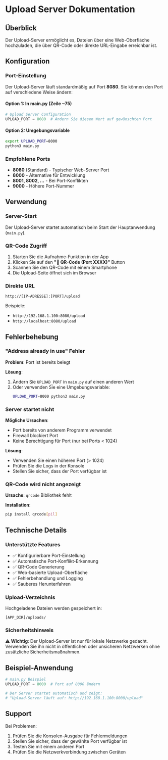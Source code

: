 # Upload Server Dokumentation

## Überblick

Der Upload-Server ermöglicht es, Dateien über eine Web-Oberfläche hochzuladen, die über QR-Code oder direkte URL-Eingabe erreichbar ist.

## Konfiguration

### Port-Einstellung

Der Upload-Server läuft standardmäßig auf Port **8080**. Sie können den Port auf verschiedene Weise ändern:

#### Option 1: In main.py (Zeile ~75)
```python
# Upload Server Configuration
UPLOAD_PORT = 8080  # Ändern Sie diesen Wert auf gewünschten Port
```

#### Option 2: Umgebungsvariable
```bash
export UPLOAD_PORT=8000
python3 main.py
```

### Empfohlene Ports

- **8080** (Standard) - Typischer Web-Server Port
- **8000** - Alternative für Entwicklung
- **8001, 8002, ...** - Bei Port-Konflikten
- **9000** - Höhere Port-Nummer

## Verwendung

### Server-Start

Der Upload-Server startet automatisch beim Start der Hauptanwendung (`main.py`). 

### QR-Code Zugriff

1. Starten Sie die Aufnahme-Funktion in der App
2. Klicken Sie auf den **"📱 QR-Code (Port XXXX)"** Button
3. Scannen Sie den QR-Code mit einem Smartphone
4. Die Upload-Seite öffnet sich im Browser

### Direkte URL

```
http://[IP-ADRESSE]:[PORT]/upload
```

Beispiele:
- `http://192.168.1.100:8080/upload`
- `http://localhost:8080/upload`

## Fehlerbehebung

### "Address already in use" Fehler

**Problem**: Port ist bereits belegt

**Lösung**:
1. Ändern Sie `UPLOAD_PORT` in `main.py` auf einen anderen Wert
2. Oder verwenden Sie eine Umgebungsvariable:
   ```bash
   UPLOAD_PORT=8000 python3 main.py
   ```

### Server startet nicht

**Mögliche Ursachen**:
- Port bereits von anderem Programm verwendet
- Firewall blockiert Port
- Keine Berechtigung für Port (nur bei Ports < 1024)

**Lösung**:
- Verwenden Sie einen höheren Port (> 1024)
- Prüfen Sie die Logs in der Konsole
- Stellen Sie sicher, dass der Port verfügbar ist

### QR-Code wird nicht angezeigt

**Ursache**: `qrcode` Bibliothek fehlt

**Installation**:
```bash
pip install qrcode[pil]
```

## Technische Details

### Unterstützte Features

- ✅ Konfigurierbare Port-Einstellung
- ✅ Automatische Port-Konflikt-Erkennung
- ✅ QR-Code Generierung
- ✅ Web-basierte Upload-Oberfläche
- ✅ Fehlerbehandlung und Logging
- ✅ Sauberes Herunterfahren

### Upload-Verzeichnis

Hochgeladene Dateien werden gespeichert in:
```
[APP_DIR]/uploads/
```

### Sicherheitshinweis

⚠️ **Wichtig**: Der Upload-Server ist nur für lokale Netzwerke gedacht. Verwenden Sie ihn nicht in öffentlichen oder unsicheren Netzwerken ohne zusätzliche Sicherheitsmaßnahmen.

## Beispiel-Anwendung

```python
# main.py Beispiel
UPLOAD_PORT = 8000  # Port auf 8000 ändern

# Der Server startet automatisch und zeigt:
# "Upload-Server läuft auf: http://192.168.1.100:8000/upload"
```

## Support

Bei Problemen:
1. Prüfen Sie die Konsolen-Ausgabe für Fehlermeldungen
2. Stellen Sie sicher, dass der gewählte Port verfügbar ist
3. Testen Sie mit einem anderen Port
4. Prüfen Sie die Netzwerkverbindung zwischen Geräten